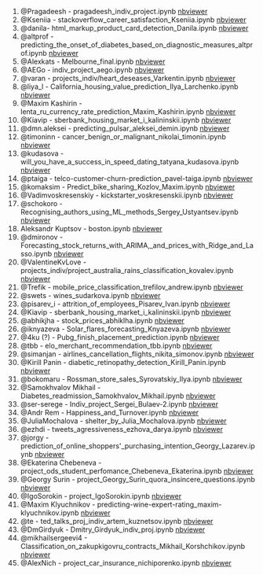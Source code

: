 1. @Pragadeesh - pragadeesh_indiv_project.ipynb [nbviewer](https://nbviewer.jupyter.org/github/Yorko/mlcourse.ai/blob/master/jupyter_english/projects_indiv/pragadeesh_indiv_project.ipynb)
2. @Kseniia - stackoverflow_career_satisfaction_Kseniia.ipynb [nbviewer](https://nbviewer.jupyter.org/github/Yorko/mlcourse.ai/blob/master/jupyter_english/projects_indiv/stackoverflow_career_satisfaction_Kseniia.ipynb)
3. @danila- html_markup_product_card_detection_Danila.ipynb [nbviewer](https://nbviewer.jupyter.org/github/Yorko/mlcourse.ai/blob/master/jupyter_english/projects_indiv/html_markup_product_card_detection_Danila.ipynb)
4. @altprof - predicting_the_onset_of_diabetes_based_on_diagnostic_measures_altprof.ipynb [nbviewer](https://nbviewer.jupyter.org/github/Yorko/mlcourse.ai/blob/master/jupyter_english/projects_indiv/predicting_the_onset_of_diabetes_based_on_diagnostic_measures_altprof.ipynb)
5. @Alexkats - Melbourne_final.ipynb [nbviewer](https://nbviewer.jupyter.org/github/Yorko/mlcourse.ai/blob/master/jupyter_english/projects_indiv/Melbourne_final.ipynb)
6. @AEGo - indiv_project_aego.ipynb [nbviewer](https://nbviewer.jupyter.org/github/Yorko/mlcourse.ai/blob/master/jupyter_english/projects_indiv/indiv_project_aego.ipynb)
7. @varan - projects_indiv/heart_deseases_Varkentin.ipynb [nbviewer](https://nbviewer.jupyter.org/github/Yorko/mlcourse.ai/blob/master/jupyter_english/projects_indiv/heart_deseases_Varkentin.ipynb)
8. @liya_l - California_housing_value_prediction_Ilya_Larchenko.ipynb [nbviewer](https://nbviewer.jupyter.org/github/Yorko/mlcourse.ai/blob/master/jupyter_english/projects_indiv/California_housing_value_prediction_Ilya_Larchenko.ipynb)
9. @Maxim Kashirin - lenta_ru_currency_rate_prediction_Maxim_Kashirin.ipynb [nbviewer](https://nbviewer.jupyter.org/github/Yorko/mlcourse.ai/blob/master/jupyter_english/projects_indiv/lenta_ru_currency_rate_prediction_Maxim_Kashirin.ipynb)
10. @Kiavip - sberbank_housing_market_i_kalininskii.ipynb [nbviewer](https://nbviewer.jupyter.org/github/Yorko/mlcourse.ai/blob/master/jupyter_english/projects_indiv/sberbank_housing_market_i_kalininskii.ipynb)
11. @dmn.aleksei - predicting_pulsar_aleksei_demin.ipynb [nbviewer](https://nbviewer.jupyter.org/github/Yorko/mlcourse.ai/blob/master/jupyter_english/projects_indiv/predicting_pulsar_aleksei_demin.ipynb)
12. @timoninn - cancer_benign_or_malignant_nikolai_timonin.ipynb [nbviewer](https://nbviewer.jupyter.org/github/Yorko/mlcourse.ai/blob/master/jupyter_english/projects_indiv/cancer_benign_or_malignant_nikolai_timonin.ipynb)
13. @kudasova - will_you_have_a_success_in_speed_dating_tatyana_kudasova.ipynb [nbviewer](https://nbviewer.jupyter.org/github/Yorko/mlcourse.ai/blob/master/jupyter_english/projects_indiv/will_you_have_a_success_in_speed_dating_tatyana_kudasova.ipynb)
14. @ptaiga - telco-customer-churn-prediction_pavel-taiga.ipynb [nbviewer](https://nbviewer.jupyter.org/github/Yorko/mlcourse.ai/blob/master/jupyter_english/projects_indiv/telco-customer-churn-prediction_pavel-taiga.ipynb)
15. @komaksim - Predict_bike_sharing_Kozlov_Maxim.ipynb [nbviewer](https://nbviewer.jupyter.org/github/Yorko/mlcourse.ai/blob/master/jupyter_english/projects_indiv/Predict_bike_sharing_Kozlov_Maxim.ipynb)
16. @Vadimvoskresenskiy - kickstarter_voskresenskii.ipynb [nbviewer](https://nbviewer.jupyter.org/github/Yorko/mlcourse.ai/blob/master/jupyter_english/projects_indiv/kickstarter_voskresenskii.ipynb)
17. @schokoro - Recognising_authors_using_ML_methods_Sergey_Ustyantsev.ipynb [nbviewer](https://nbviewer.jupyter.org/github/Yorko/mlcourse.ai/blob/master/jupyter_english/projects_indiv/Recognising_authors_using_ML_methods_Sergey_Ustyantsev.ipynb)
18. Aleksandr Kuptsov - boston.ipynb [nbviewer](https://nbviewer.jupyter.org/github/Yorko/mlcourse.ai/blob/master/jupyter_english/projects_indiv/boston.ipynb)
19. @dmironov - Forecasting_stock_returns_with_ARIMA,_and_prices_with_Ridge_and_Lasso.ipynb [nbviewer](https://nbviewer.jupyter.org/github/Yorko/mlcourse.ai/blob/master/jupyter_english/projects_indiv/Forecasting_stock_returns_with_ARIMA,_and_prices_with_Ridge_and_Lasso.ipynb)
20. @ValentineKvLove - projects_indiv/project_australia_rains_classification_kovalev.ipynb [nbviewer](https://nbviewer.jupyter.org/github/Yorko/mlcourse.ai/blob/master/jupyter_english/projects_indiv/project_australia_rains_classification_kovalev.ipynb)
21. @Trefik - mobile_price_classification_trefilov_andrew.ipynb [nbviewer](https://nbviewer.jupyter.org/github/Yorko/mlcourse.ai/blob/master/jupyter_english/projects_indiv/mobile_price_classification_trefilov_andrew.ipynb)
22. @swets - wines_sudarkova.ipynb [nbviewer](https://nbviewer.jupyter.org/github/Yorko/mlcourse.ai/blob/master/jupyter_english/projects_indiv/wines_sudarkova.ipynb)
23. @pisarev_i - attrition_of_employees_Pisarev_Ivan.ipynb [nbviewer](https://nbviewer.jupyter.org/github/Yorko/mlcourse.ai/blob/master/jupyter_english/projects_indiv/attrition_of_employees_Pisarev_Ivan.ipynb)
24. @Kiavip - sberbank_housing_market_i_kalininskii.ipynb [nbviewer](https://nbviewer.jupyter.org/github/Yorko/mlcourse.ai/blob/master/jupyter_english/projects_indiv/sberbank_housing_market_i_kalininskii.ipynb)
25. @abhikjha - stock_prices_abhiklha.ipynb [nbviewer](https://nbviewer.jupyter.org/github/Yorko/mlcourse.ai/blob/master/jupyter_english/projects_indiv/stock_prices_abhiklha.ipynb)
26. @iknyazeva - Solar_flares_forecasting_Knyazeva.ipynb [nbviewer](https://nbviewer.jupyter.org/github/Yorko/mlcourse.ai/blob/master/jupyter_english/projects_indiv/Solar_flares_forecasting_Knyazeva.ipynb)
27. @4ku (?) - Pubg_finish_placement_prediction.ipynb [nbviewer](https://nbviewer.jupyter.org/github/Yorko/mlcourse.ai/blob/master/jupyter_english/projects_indiv/Pubg_finish_placement_prediction.ipynb)
28. @tbb - elo_merchant_recommendation_tbb.ipynb [nbviewer](https://nbviewer.jupyter.org/github/Yorko/mlcourse.ai/blob/master/jupyter_english/projects_indiv/elo_merchant_recommendation_tbb.ipynb)
29. @simanjan - airlines_cancellation_flights_nikita_simonov.ipynb [nbviewer](https://nbviewer.jupyter.org/github/Yorko/mlcourse.ai/blob/master/jupyter_english/projects_indiv/airlines_cancellation_flights_nikita_simonov.ipynb)
30. @Kirill Panin - diabetic_retinopathy_detection_Kirill_Panin.ipynb [nbviewer](https://nbviewer.jupyter.org/github/Yorko/mlcourse.ai/blob/master/jupyter_english/projects_indiv/diabetic_retinopathy_detection_Kirill_Panin.ipynb)
31. @bokomaru - Rossman_store_sales_Syrovatskiy_Ilya.ipynb [nbviewer](https://nbviewer.jupyter.org/github/Yorko/mlcourse.ai/blob/master/jupyter_english/projects_indiv/Rossman_store_sales_Syrovatskiy_Ilya.ipynb)
32. @Samokhvalov Mikhail - Diabetes_readmission_Samokhvalov_Mikhail.ipynb [nbviewer](https://nbviewer.jupyter.org/github/Yorko/mlcourse.ai/blob/master/jupyter_english/projects_indiv/Diabetes_readmission_Samokhvalov_Mikhail.ipynb)
33. @ser-serege - Indiv_project_Sergei_Bulaev-2.ipynb [nbviewer](https://nbviewer.jupyter.org/github/Yorko/mlcourse.ai/blob/master/jupyter_english/projects_indiv/Indiv_project_Sergei_Bulaev-2.ipynb)
34. @Andr Rem - Happiness_and_Turnover.ipynb [nbviewer](https://nbviewer.jupyter.org/github/Yorko/mlcourse.ai/blob/master/jupyter_english/projects_indiv/Happiness_and_Turnover.ipynb)
35. @JuliaMochalova  - shelter_by_Julia_Mochalova.ipynb [nbviewer](https://nbviewer.jupyter.org/github/Yorko/mlcourse.ai/blob/master/jupyter_english/projects_indiv/shelter_by_Julia_Mochalova.ipynb)
36. @ezhdi - tweets_agressiveness_ezhova_darya.ipynb [nbviewer](https://nbviewer.jupyter.org/github/Yorko/mlcourse.ai/blob/master/jupyter_english/projects_indiv/tweets_agressiveness_ezhova_darya.ipynb)
37. @jorgy - prediction_of_online_shoppers'_purchasing_intention_Georgy_Lazarev.ipynb [nbviewer](https://nbviewer.jupyter.org/github/Yorko/mlcourse.ai/blob/master/jupyter_english/projects_indiv/prediction_of_online_shoppers'_purchasing_intention_Georgy_Lazarev.ipynb)
38. @Ekaterina Chebeneva - project_ods_student_perfomance_Chebeneva_Ekaterina.ipynb [nbviewer](https://nbviewer.jupyter.org/github/Yorko/mlcourse.ai/blob/master/jupyter_english/projects_indiv/project_ods_student_perfomance_Chebeneva_Ekaterina.ipynb)
39. @Georgy Surin - project_Georgy_Surin_quora_insincere_questions.ipynb [nbviewer](https://nbviewer.jupyter.org/github/Yorko/mlcourse.ai/blob/master/jupyter_english/projects_indiv/project_Georgy_Surin_quora_insincere_questions.ipynb)
40. @IgoSorokin - project_IgoSorokin.ipynb [nbviewer](https://nbviewer.jupyter.org/github/Yorko/mlcourse.ai/blob/master/jupyter_english/projects_indiv/project_IgoSorokin.ipynb)
41. @Maxim Klyuchnikov - predicting-wine-expert-rating_maxim-klyuchnikov.ipynb [nbviewer](https://nbviewer.jupyter.org/github/Yorko/mlcourse.ai/blob/master/jupyter_english/projects_indiv/predicting-wine-expert-rating_maxim-klyuchnikov.ipynb)
42. @te - ted_talks_proj_indiv_artem_kuznetsov.ipynb [nbviewer](https://nbviewer.jupyter.org/github/Yorko/mlcourse.ai/blob/master/jupyter_english/projects_indiv/ted_talks_proj_indiv_artem_kuznetsov.ipynb)
43. @DmGirdyuk - Dmitry_Girdyuk_indiv_proj.ipynb [nbviewer](https://nbviewer.jupyter.org/github/Yorko/mlcourse.ai/blob/master/jupyter_english/projects_indiv/Dmitry_Girdyuk_indiv_proj.ipynb)
44. @mikhailsergeevi4 - Classification_on_zakupkigovru_contracts_Mikhail_Korshchikov.ipynb [nbviewer](https://nbviewer.jupyter.org/github/Yorko/mlcourse.ai/blob/master/jupyter_english/projects_indiv/Classification_on_zakupkigovru_contracts_Mikhail_Korshchikov.ipynb)
45. @AlexNich - project_car_insurance_nichiporenko.ipynb [nbviewer](https://nbviewer.jupyter.org/github/Yorko/mlcourse.ai/blob/master/jupyter_english/projects_indiv/project_car_insurance_nichiporenko.ipynb)
